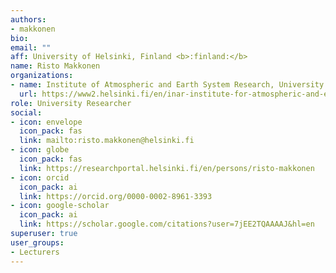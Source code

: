 ```yaml
---
authors:
- makkonen
bio:
email: ""
aff: University of Helsinki, Finland <b>:finland:</b>
name: Risto Makkonen
organizations:
- name: Institute of Atmospheric and Earth System Research, University of Helsinki
  url: https://www2.helsinki.fi/en/inar-institute-for-atmospheric-and-earth-system-research
role: University Researcher
social:
- icon: envelope
  icon_pack: fas
  link: mailto:risto.makkonen@helsinki.fi
- icon: globe
  icon_pack: fas
  link: https://researchportal.helsinki.fi/en/persons/risto-makkonen
- icon: orcid
  icon_pack: ai
  link: https://orcid.org/0000-0002-8961-3393
- icon: google-scholar
  icon_pack: ai
  link: https://scholar.google.com/citations?user=7jEE2TQAAAAJ&hl=en
superuser: true
user_groups:
- Lecturers
---
```


